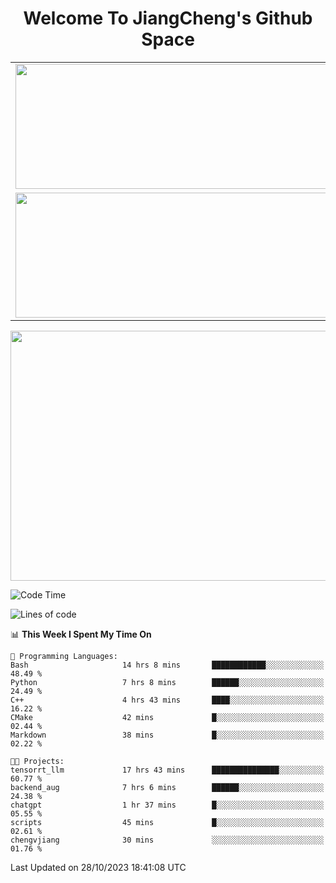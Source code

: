 <h1 align="center">Welcome To JiangCheng's Github Space</h1>

<table align="center" frame="void" rules="none" >
  <tr>
    <td>
      <div align="center"> <img height="200px" width="500px"  src="https://github-readme-stats.vercel.app/api?username=thisjiang&hide_title=true&hide_border=true&layout=compact&show_icons=trueline_height=21&text_color=000&icon_color=000&bg_color=0,ea6161,ffc64d,fffc4d,52fa5a&theme=graywhite" /> </div>
    </td>
    <td>
      <div align="center"> <img height="200px" width="500px" src="https://github-readme-stats.vercel.app/api/top-langs/?username=thisjiang&hide_title=true&hide_border=true&layout=compact&langs_count=6&text_color=000&icon_color=fff&bg_color=0,52fa5a,4dfcff,c64dff&theme=graywhite" /> </div>
    </td>
  </tr>
  <tr>
    <td>
      <div align="center"> <img height="200px" width="500px" src="https://github-readme-streak-stats.herokuapp.com/?user=thisjiang&hide_title=true&hide_border=true&layout=compact&langs_count=6" /> </div>
    </td>
    <td>
      <div align="center"> 
      <a href="https://github.com/" target="_blank"><img style="margin: 10px" src="https://profilinator.rishav.dev/skills-assets/git-scm-icon.svg" alt="Git" height="50" /></a>  
      <a href="https://www.linux.org/" target="_blank"><img style="margin: 10px" src="https://profilinator.rishav.dev/skills-assets/linux-original.svg" alt="Linux" height="50" /></a>  
      <a href="https://www.gnu.org/software/bash/" target="_blank"><img style="margin: 10px" src="https://profilinator.rishav.dev/skills-assets/gnu_bash-icon.svg" alt="Bash" height="50" /></a>  
      </div>
    </td>
  </tr>
</table>

<div align="center"> <img height="400px" width="1000px" src="https://github-readme-activity-graph.cyclic.app/graph?username=thisjiang&theme=react&hide_title=true&hide_border=true&layout=compact&langs_count=6" /> </div></td>

<!--START_SECTION:waka-->
![Code Time](http://img.shields.io/badge/Code%20Time-411%20hrs%2020%20mins-blue)

![Lines of code](https://img.shields.io/badge/From%20Hello%20World%20I%27ve%20Written-687.6%20thousand%20lines%20of%20code-blue)

📊 **This Week I Spent My Time On** 

```text
💬 Programming Languages: 
Bash                     14 hrs 8 mins       ████████████░░░░░░░░░░░░░   48.49 % 
Python                   7 hrs 8 mins        ██████░░░░░░░░░░░░░░░░░░░   24.49 % 
C++                      4 hrs 43 mins       ████░░░░░░░░░░░░░░░░░░░░░   16.22 % 
CMake                    42 mins             █░░░░░░░░░░░░░░░░░░░░░░░░   02.44 % 
Markdown                 38 mins             █░░░░░░░░░░░░░░░░░░░░░░░░   02.22 % 

🐱‍💻 Projects: 
tensorrt_llm             17 hrs 43 mins      ███████████████░░░░░░░░░░   60.77 % 
backend_aug              7 hrs 6 mins        ██████░░░░░░░░░░░░░░░░░░░   24.38 % 
chatgpt                  1 hr 37 mins        █░░░░░░░░░░░░░░░░░░░░░░░░   05.55 % 
scripts                  45 mins             █░░░░░░░░░░░░░░░░░░░░░░░░   02.61 % 
chengvjiang              30 mins             ░░░░░░░░░░░░░░░░░░░░░░░░░   01.76 % 
```


 Last Updated on 28/10/2023 18:41:08 UTC
<!--END_SECTION:waka-->
